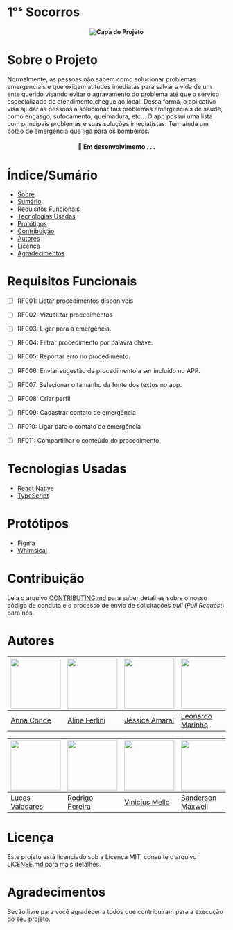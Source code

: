 # 1ᵒˢ Socorros

<h4 align="center"> 

![Capa do Projeto](https://i.imgur.com/l4rK4MA.jpg)
	
</h4>

# Sobre o Projeto

Normalmente, as pessoas não sabem como solucionar problemas emergenciais e que exigem atitudes imediatas para salvar a vida de um ente querido visando evitar o agravamento do problema até que o serviço especializado de atendimento chegue ao local.
Dessa forma, o aplicativo visa ajudar as pessoas a solucionar tais problemas emergenciais de saúde, como engasgo, sufocamento, queimadura, etc…
O app possui uma lista com principais problemas e suas soluções imediatistas. Tem ainda um botão de emergência que liga para os bombeiros.

<h4 align="center"> 
	🚧  Em desenvolvimento . . .
</h4>

# Índice/Sumário

* [Sobre](#sobre-o-projeto)
* [Sumário](#índice/sumário)
* [Requisitos Funcionais](#requisitos-funcionais)
* [Tecnologias Usadas](#tecnologias-usadas)
* [Protótipos](#prototipos)
* [Contribuição](#contribuição)
* [Autores](#autores)
* [Licença](#licença)
* [Agradecimentos](#agradecimentos)


# Requisitos Funcionais 

- [ ] RF001: Listar procedimentos disponiveis
- [ ] RF002: Vizualizar procedimentos
- [ ] RF003: Ligar para a emergência.
- [ ] RF004: Filtrar procedimento por palavra chave.
- [ ] RF005: Reportar erro no procedimento.
- [ ] RF006: Enviar sugestão de procedimento a ser incluído no APP.
- [ ] RF007: Selecionar o tamanho da fonte dos textos no app.
- [ ] RF008: Criar perfil
- [ ] RF009: Cadastrar contato de emergência
- [ ] RF010: Ligar para o contato de emergência
- [ ] RF011: Compartilhar o conteúdo do procedimento


# Tecnologias Usadas

- [React Native](https://reactnative.dev/)
- [TypeScript](https://www.typescriptlang.org/)

# Protótipos 

* [Figma](https://www.figma.com/file/SXLhZCH6ypxjRbqhGqCEPr/Untitled?node-id=0%3A1)
* [Whimsical](https://whimsical.com/primeiros-socorros-AVCy1kqCJRu1BAkX87MKwM)

# Contribuição

Leia o arquivo [CONTRIBUTING.md](CONTRIBUTING.md) para saber detalhes sobre o nosso código de conduta e o processo de envio de solicitações *pull* (*Pull Request*) para nós.

# Autores
| <img src="https://avatars.githubusercontent.com/u/102473494?v=4" width=115 > | <img src="https://avatars.githubusercontent.com/u/89555322?v=4" width=115 >| <img src="https://avatars.githubusercontent.com/u/89614560?v=4" width=115 > | <img src="https://avatars.githubusercontent.com/u/81639502?v=4" width=115 >
|---|---|---|---|
| [Anna Conde](https://github.com/annaconde) | [Aline Ferlini](https://github.com/alineferlini) | [Jéssica Amaral](https://github.com/JessicaKAmaral) | [ Leonardo   Marinho ](https://github.com/leozaomarinho) 

| <img src="https://avatars.githubusercontent.com/u/62044186?v=" width=115 > | <img src="https://avatars.githubusercontent.com/u/84483277?v=4" width=115 >| <img src="https://avatars.githubusercontent.com/u/102559866?v=4" width=115 >| <img src="https://avatars.githubusercontent.com/u/80972527?v=4" width=115 > 
|---|---|---|---|
| [Lucas Valadares](https://github.com/ldevLucasl) | [Rodrigo Pereira](https://github.com/DevRodrigoPatricio) | [Vinicius Mello](https://github.com/viniciusMelloo) | [Sanderson Maxwell](https://github.com/SandersonMaxwell) 


# Licença

Este projeto está licenciado sob a Licença MIT,  consulte o arquivo [LICENSE.md](LICENSE.md) para mais detalhes.

# Agradecimentos

Seção livre para você agradecer a todos que contribuiram para a execução do seu projeto.
